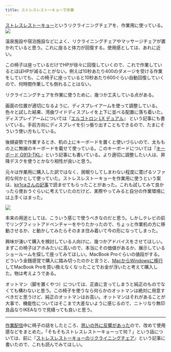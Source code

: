 ```yaml
---
title: ストレスレストーキョーで作業
---
```

[ストレスレストーキョー](https://www.amazon.co.jp/dp/B08B3NM7RW)というリクライニングチェアを、作業用に使っている。![](https://lh3.googleusercontent.com/docs/ADP-6oE-hYbnhF4EfJuD1yU0bOR_MX25qhrHcaWkYSbRPpX9o8xt_UxR0dqrksN_W8qvBu5LK3NxSQkp-yJQ9g_JChMSnLEdfQ59ZetXfxZeDdgcIG1pjHnBfufUpE0MGlxibMEshlHYwMe-f92E4zOqlm85Ur51ZmmIv5-DfFrIyjEDEPTzUyLMTQbJ1d7_CZo70mHx9ujbKeNpijJGi2GrHrmATFuYk8Q_4p92XclH40ce_PZ_Ca9gfddLIOSEt474WOJKrIH07Pnu5RXeFhrf_co27vzMNpKt2Azyzz9EtboY-AF20-uyuj8yi7ILGTO23KCHTmUPLSoTPKW9_0HAqtn1j72Wz3MCT-nmmXyQKVB-H4tsuWNpXU9Bp_JuDANn1uUv4LKISJAXeDmdeCa4Ae4IEjmxPc18hADYgUDdT8phCLU9kg0PD6W9A06S_UuebQVWtT8gLQNLoTD_oa54dMScBU15NrLP72mYXGDxjuU9hy80264VBgsyh6RdTbBgFKwcNL8hNBC8B5Xbd0xKCLJ10nMxqqtwKSU5JmyHyLB93vhYISxaj48L82gNLmq0ZYiL5kQKxfAko-o874UW40Atau3A1aPQD6YuyuU0iEO3xAw5rwxzeiFIwCqk9dj8FnMTQ7QPklsA_49Q72enuwfg7maFL_tvCADI1lwRtgKXHHSMCLD3OSwyth-4I8ilNKK2Rv_6bubsSiDxubYxjAJDzo_BwaXVGYHcdcRCs8rhAOpaF8ItpTCnzHg_4aAtXAQDqUdnTJfJ8sWPNR8ftXmM-iCi5BKyZJvTqFXXXXK5XVuRfwKdNvJCggZnKethrmoA6aUaEv4Qb3Zw1hT-XCUMbKhSGxEEcbrPtVSP80VBNYyGsOF17GBkt__1BivR114SykfK-p3VuAr5zpgcV5_l4TgZlWkTPNGtPYaWoapqXQ9WZaP9STh3HMc2W7u8IF1cFvzIY3VhePaB5mCVBCvsQB9rRsMGEkAWAmPF0iSG77yg1e0_l3D8cXxqI8kxHcXn97nKnXz0HRAi31ug5wm1jjHtqrxqIg0fXdC2VBE11RJTnOXY2QIjv4eUO2FYFyEMN2aNbfE7mtp0vRCDcX8Zp6h6flNT6I2Q1V0SlzxQPl35sPUEKthCOsNQ1UiVV3XuIcDWovteY7LvoJGGbnKEwmMiuODWpeNSPZmUnXvkRjR_rjYu8cB2thSZS34U9MU-6q0Ub2BDxeTGF2ukcCdLFigT7zPENmfCtpevWwK2Pe1S)

温泉施設や宿泊施設などによく、リクライニングチェアやマッサージチェアが置かれていると思う。これに座ると体力が回復する。使用感としては、あれに近い。

この椅子は座っているだけでHPが徐々に回復していくので、これで作業しているとほぼHPが減ることがない。例えば10秒あたり400のダメージを受ける作業をしていても、この椅子に座っていると10秒あたり600ぐらい自動回復していくので、何時間作業しても倒れることはない。

リクライニングチェアを作業に使うために、幾つか工夫している点がある。

画面の位置が適切になるように、ディスプレイアームを使って調整している。色々と試した結果、湾曲ワイドディスプレイを上下に並べる配置に落ち着いた。ディスプレイアームについては『[エルゴトロン LX デュアル](https://r7kamura.com/articles/2021-02-27-ergotron-lx-dual)』 という記事にも書いている。手前方向にディスプレイを引っ張り出すこともできるので、たまにそういう使い方もしている。

後傾姿勢で作業するとき、机の上にキーボードを置くと使いづらいので、太ももの上に無線のキーボードを載せて使っている。このキーボードについては『[キーボード G913-TKL](https://r7kamura.com/articles/2020-10-21-keyboard-g913-tkl)』という記事にも書いている。より適切に調整したい人は、昇降デスクを使うとかなり相性が良いと思う。

元々は作業用に購入した訳ではなく、居眠りしてしまわない程度に寛げるソファ的な何かとして使っていた。ストレスレストーキョーを作業用に使うという案は、[kir1caさんの記事](https://gadget-shot.com/53119)で読ませてもらったことがあった。これも試してみて良かったら使おうぐらいに考えていたのだけど、実際やってみると自分の作業環境には上手くはまった。

![](https://lh3.googleusercontent.com/docs/ADP-6oHH6tyFS1Z8VwkSv9jszWVpAbBx7sodc5oimGo3ODM2GdUj2rAWpy7CQKYJnVa2e4kVFpTel2d7Orqhprh8wkqdOPxT72D5FKwYoxOHlgVF0s_I77LN4AY4EoeQRaXqFgSdqJvtEAmhuNYU2_SthySwlj-3Hx6MMlLbt_IIygqhA_MFbjCmke8atqWiffkgi51CkCwlgVv0GZy_aX9vm7guTjeWw0P5FkKZ9dYyCnpOsxOJHQIwd7Xy0D62-uxm7wQvyFOjW8F_G9KAMKBHyM9SYbID8i2sU5ya3zY-pPAsMRNFDw0dCUeZL1qnNXLIcediYVtWlkMU9DiRj2QEeis2zlJD11dCAj0JBteccMjbZ18rKs31KFRiIiZTpGF84M-cQ-t38XDTFc1xiyqC04gaQSYlC7iRlIC8PO4tMtjkZDaCxyindaKIhegbYrljKR9nVh84nZOKWc_qCs8sVGg9mPBmfUE8pEpQf_s2Om680xFYe_T0qNSZaAkiVAEqjFcDpdmg9h1dp-75DcP6Xy6U67eAvxZQOISnjHBANJrgGqm92cuS-Ut8cUZRPOD9Pa2jtR4S3L6CL9d7kMMMcaodp-uXp4Qz9f7_1pz5ANygRcUHkWmXPVNHrrR3RvRWhvJcw6I7yfCgLxvVapdy4pwf5jCDGXOIFRkcAxx4RrAn7ae4h4kRC0BG2fwJqb7tOUC1fQjicjLq8qIedgaRXByQAwid-Z4cds5gdm0E8MamlMZuC21WmDskuaZhY_HrFH0nA9MZkXEKo1YSum0PxMyZ_9JRtcH1EKaTplnQ4J6nnITXMFZYaSVpUdF5cwlj3GbivOGwABrHtqFBRU8hJa8EI5QoxUHaFbIbhn6QhZ8fnF8hQrcGuJU1X-IGV4Ri5U1_kBiv7FQ57QPsooMrz9VlN_5KICptCloj6H3z4lor6-R7tgFqjv67VeuC8VinjjlZ3zM-DZWP05Iizlo1Axzchnu1AGdesiJXbYTHZPWyMnjdatgpvoI_jHFtXik63Rnkdg7VybAwe3u23BHq7-PxlDInx6LootAljnO6A9Fg24q9JPmXzbMaTwrAYlr_rPTf02l-B3OwNCrHMI6-kO5KlqnILdMRrekzVEWA-qYGf8E9YrP0ZMkzNnV1I_G8ITCcU6OtKUu9M3Xn9XHchztp5PAbfWmaw0zbtpMXXnELN8fODET8uxCDIBlvXswjIWzGeOvKXhCCQ_CNY4OY20KKyGNhvd84kr_RhfybEOuRDv6K)

本来の用途としては、こういう感じで使うべきなのだと思う。しかしテレビの前でリングフィットアドベンチャーをやりたかったので、ちょっと作業机の方に移動させるか、と動かしてみたらそのまま住み着いて今の形になってしまった。

興味が湧いて購入を検討している人向けに、幾つかアドバイスをさせてほしい。まずこの椅子はアホみたいに高いので、本当にその価値があるか、展示しているショールームを探して座ってみてほしい。MacBook Proぐらいの値段がする。どういう金銭感覚で購入に踏み切ったのかと言うと、[MacからWindowsに移行](https://r7kamura.com/articles/2020-10-04-windows-revolution)してMacBook Proを買い換えなくなったことでお金が浮いたと考えて購入した。物は考えようである。

オットマン（脚を置くやつ）については、正直に言ってしまうと純正のものでなくても構わないと思う。この椅子を使うなら何らかのオットマンは絶対に用意すべきだと思うけど、純正のオットマンはお高い。オットマンはそれがあることが大事で、機能性についてはそこまで大差ないように感じるので、ニトリなり無印良品なりIKEAなりで見繕っても良いと思う。

* * *

[作業配信](https://www.youtube.com/channel/UC5s-KpSDGzxWPWNv94PnJHw)中に椅子の話をしたところ、[思いの外に反響があった](https://scrapbox.io/miyaoka/%E6%97%A5%E5%A0%B12022-05-03)ので、改めて使用感などをまとめた。「そもそもストレスレストーキョーって何？」という話については、前に『[ストレスレストーキョーのリクライニングチェア](https://r7kamura.com/articles/2021-10-22-stressless-tokyo)』という記事に書いたので、これも読んでみてほしい。
